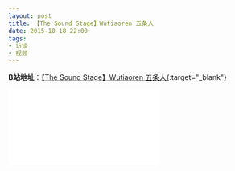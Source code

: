 ```yaml
---
layout: post
title: 【The Sound Stage】Wutiaoren 五条人
date: 2015-10-18 22:00
tags:
- 访谈
- 视频
---
```

**B站地址**：[【The Sound Stage】Wutiaoren 五条人](https://www.bilibili.com/video/BV13K411n7MV/){:target="_blank"}

<div class="iframe-container">
<iframe class="responsive-iframe" src="//player.bilibili.com/player.html?aid=499058738&bvid=BV13K411n7MV&cid=217827663&page=1" frameborder="no" allowfullscreen="true"></iframe>
</div>
